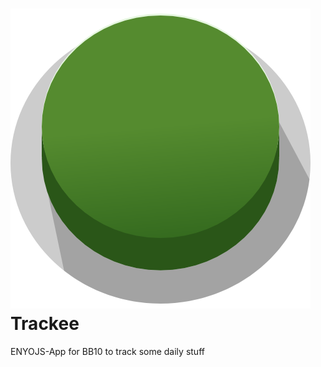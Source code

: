 ![Logo](https://github.com/michote/Trackee/raw/master/icon_480.png "Logo") Trackee
==========
ENYOJS-App for BB10 to track some daily stuff
